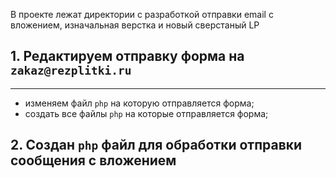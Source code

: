 В проекте лежат директории с разработкой отправки email с вложением, изначальная верстка и новый сверстаный LP
## 1. Редактируем отправку форма на `zakaz@rezplitki.ru`
---
- изменяем файл `php` на которую отправляется форма;
- создать все файлы `php` на которые отправляется форма;

## 2. Создан `php` файл для обработки отправки сообщения с вложением
